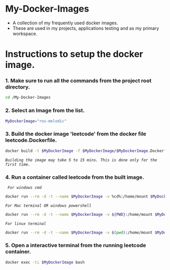 # My-Docker-Images
- A collection of my frequently used docker images.
- These are used in my projects, applications testing and as my primary workspace. 

# Instructions to setup the docker image.

### 1. **Make sure to run all the commands from the project root directory.**

```sh
cd /My-Docker-Images
```

### 2. **Select an Image from the list.**

```sh
MyDockerImage="ros-melodic"
```

### 3. **Build the docker image 'leetcode' from the docker file leetcode.Dockerfile.**

```sh
docker build -t $MyDockerImage -f $MyDockerImage/$MyDockerImage.Dockerfile $MyDockerImage
```        
*```Building the image may take 5 to 15 mins. This is done only for the first time.```*

### 4. **Run a container called leetcode from the built image.**

*```  For windows cmd  ```*
```sh      
docker run --rm -d -t --name $MyDockerImage -v %cd%:/home/mount $MyDockerImage 
```        

*```For Mac terminal OR windows powershell```*
```sh
docker run --rm -d -t --name $MyDockerImage -v ${PWD}:/home/mount $MyDockerImage
```

*``` For linux terminal ```*
```sh
docker run --rm -d -t --name $MyDockerImage -v $(pwd):/home/mount $MyDockerImage
```

### 5. **Open a interactive terminal from the running leetcode container.**

```sh
docker exec -ti $MyDockerImage bash
```


